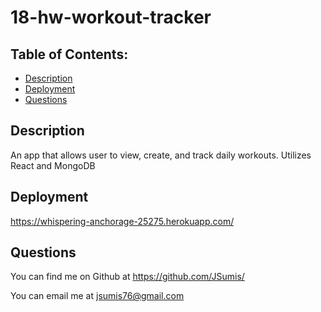# 18-hw-workout-tracker

  ## Table of Contents:
  - [Description](#description)
  - [Deployment](#deployment)
  - [Questions](#questions)

  ## Description

  An app that allows user to view, create, and track daily workouts.
  Utilizes React and MongoDB

 ## Deployment

https://whispering-anchorage-25275.herokuapp.com/

  ## Questions

  You can find me on Github at https://github.com/JSumis/

  You can email me at jsumis76@gmail.com
